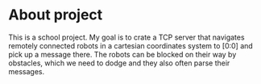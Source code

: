# About project

This is a school project. My goal is to crate a TCP server that navigates remotely connected robots in a cartesian coordinates system to [0:0] and pick up a message there. The robots can be blocked on their way by obstacles, which we need to dodge and they also often parse their messages.


